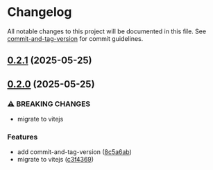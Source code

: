 # Changelog

All notable changes to this project will be documented in this file. See [commit-and-tag-version](https://github.com/absolute-version/commit-and-tag-version) for commit guidelines.

## [0.2.1](https://github.com/thinesjs/thinesjs.com/compare/release-v0.2.0...release-v0.2.1) (2025-05-25)

## [0.2.0](https://github.com/thinesjs/thinesjs.com/compare/release-v0.1.1...release-v0.2.0) (2025-05-25)


### ⚠ BREAKING CHANGES

* migrate to vitejs

### Features

* add commit-and-tag-version ([8c5a6ab](https://github.com/thinesjs/thinesjs.com/commit/8c5a6ab26c035c7c2e0e5970a336ab010c36e6de))
* migrate to vitejs ([c3f4369](https://github.com/thinesjs/thinesjs.com/commit/c3f4369dc3aeb326fc4b3403ff1949b01b674f60))
